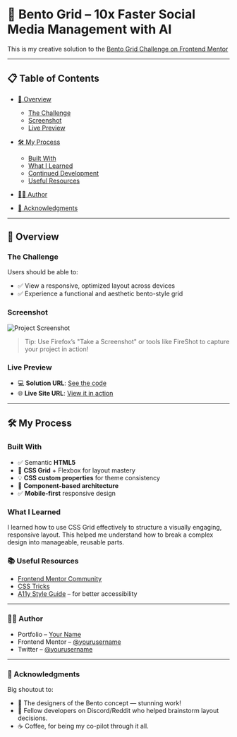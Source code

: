 # 🚀 Bento Grid – 10x Faster Social Media Management with AI

This is my creative solution to the [Bento Grid Challenge on Frontend Mentor](https://www.frontendmentor.io/challenges/bento-grid-RMydElrlOj)

---

## 📋 Table of Contents

* [🌟 Overview](#-overview)

  * [The Challenge](#the-challenge)
  * [Screenshot](#screenshot)
  * [Live Preview](#live-preview)
* [🛠️ My Process](#-my-process)

  * [Built With](#built-with)
  * [What I Learned](#what-i-learned)
  * [Continued Development](#continued-development)
  * [Useful Resources](#useful-resources)
* [👨‍💻 Author](#-author)
* [🙏 Acknowledgments](#-acknowledgments)

---

## 🌟 Overview

### The Challenge

Users should be able to:

* ✅ View a responsive, optimized layout across devices
* ✅ Experience a functional and aesthetic bento-style grid

### Screenshot

![Project Screenshot](./screenshot.jpg)

> Tip: Use Firefox’s "Take a Screenshot" or tools like FireShot to capture your project in action!

### Live Preview

* 💻 **Solution URL**: [See the code](https://your-solution-url.com)
* 🌐 **Live Site URL**: [View it in action](https://your-live-site-url.com)

---

## 🛠️ My Process

### Built With

* ✅ Semantic **HTML5**
* 🎨 **CSS Grid** + Flexbox for layout mastery
* 💡 **CSS custom properties** for theme consistency
* 🧩 **Component-based architecture**
* ✅ **Mobile-first** responsive design

### What I Learned

I learned how to use CSS Grid effectively to structure a visually engaging, responsive layout. This helped me understand how to break a complex design into manageable, reusable parts.


### 📚 Useful Resources

* [Frontend Mentor Community](https://www.frontendmentor.io/)
* [CSS Tricks](https://css-tricks.com/)
* [A11y Style Guide](https://a11y-style-guide.com/) – for better accessibility

---

### 👨‍💻 Author

* Portfolio – [Your Name](https://your-portfolio-site.com)
* Frontend Mentor – [@yourusername](https://www.frontendmentor.io/profile/yourusername)
* Twitter – [@yourusername](https://twitter.com/yourusername)

---

### 🙏 Acknowledgments

Big shoutout to:

* 🎨 The designers of the Bento concept — stunning work!
* 💬 Fellow developers on Discord/Reddit who helped brainstorm layout decisions.
* ☕ Coffee, for being my co-pilot through it all.


